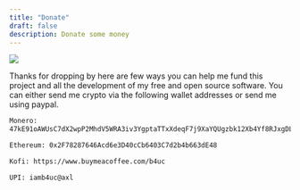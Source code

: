 ```yaml
---
title: "Donate"
draft: false
description: Donate some money
---
```


![](/img/donate.gif)

Thanks for dropping by here are few ways you can help me fund this project and all the development of my free and open source software. You can either send me crypto via the following wallet addresses or send me using paypal.

```html
Monero:
47kE91oAWUsC7dX2wpP2MhdV5WRA3iv3YgptaTTxXdeqF7j9XaYQUgzbk12Xb4Yf8RJxgDLEUuEEidV6Ev9uGW5VVTDJs91
```

```html
Ethereum: 0x2F78287646Acd6e3D40cCb6403C7d2b4b663dE48
```

```html
Kofi: https://www.buymeacoffee.com/b4uc
```

```html
UPI: iamb4uc@axl
```
